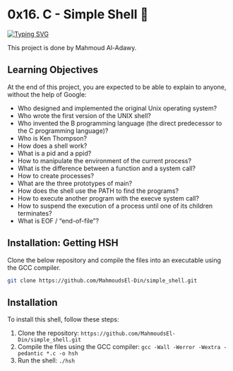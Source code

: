 # 0x16. C - Simple Shell 📄 
[![Typing SVG](https://readme-typing-svg.herokuapp.com?font=Fira+Code&weight=900&size=30&pause=1000&width=435&lines=0x16+SIMPLE+SHELL+Project)](https://git.io/typing-svg)

This project is done by Mahmoud Al-Adawy.

## Learning Objectives

At the end of this project, you are expected to be able to explain to anyone, without the help of Google:

- Who designed and implemented the original Unix operating system?
- Who wrote the first version of the UNIX shell?
- Who invented the B programming language (the direct predecessor to the C programming language)?
- Who is Ken Thompson?
- How does a shell work?
- What is a pid and a ppid?
- How to manipulate the environment of the current process?
- What is the difference between a function and a system call?
- How to create processes?
- What are the three prototypes of main?
- How does the shell use the PATH to find the programs?
- How to execute another program with the execve system call?
- How to suspend the execution of a process until one of its children terminates?
- What is EOF / “end-of-file”?

## Installation: Getting HSH

Clone the below repository and compile the files into an executable using the GCC compiler.

```bash
git clone https://github.com/MahmoudsEl-Din/simple_shell.git
````

## Installation
To install this shell, follow these steps:
1. Clone the repository: `https://github.com/MahmoudsEl-Din/simple_shell.git`
2. Compile the files using the GCC compiler: `gcc -Wall -Werror -Wextra -pedantic *.c -o hsh`
3. Run the shell: `./hsh`
